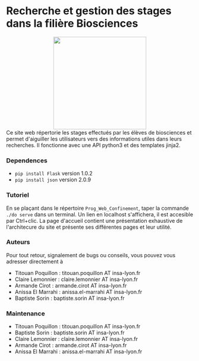 # Recherche et gestion des stages dans la filière Biosciences

<div style = "display: flex; justify-content: center;">
  <img src="/templates/logo_lama_2.png" height="250">
</div>
Ce site web répertorie les stages effectués par les élèves de biosciences et permet d'aiguiller les utilisateurs vers des informations utiles dans leurs recherches. Il fonctionne avec une API python3 et des templates jinja2. 

### Dependences

+ `pip install Flask` version 1.0.2
+ `pip install json` version 2.0.9


### Tutoriel 

En se plaçant dans le répertoire `Prog_Web_Confinement`, taper la commande `./do serve` dans un terminal. Un lien en localhost s'affichera, il est accesible par Ctrl+clic.
La page d'accueil contient une présentation exhaustive de l'architecure du site et présente ses différentes pages et leur utilité. 



### Auteurs

Pour tout retour, signalement de bugs ou conseils, vous pouvez vous adresser directement à  
+ Titouan Poquillon : titouan.poquillon AT insa-lyon.fr
+ Claire Lemonnier : claire.lemonnier AT insa-lyon.fr
+ Armande Cirot : armande.cirot AT insa-lyon.fr
+ Anissa El Marrahi : anissa.el-marrahi AT insa-lyon.fr
+ Baptiste Sorin : baptiste.sorin AT insa-lyon.fr

### Maintenance

+ Titouan Poquillon : titouan.poquillon AT insa-lyon.fr
+ Baptiste Sorin : baptiste.sorin AT insa-lyon.fr
+ Claire Lemonnier : claire.lemonnier AT insa-lyon.fr
+ Armande Cirot : armande.cirot AT insa-lyon.fr
+ Anissa El Marrahi : anissa.el-marrahi AT insa-lyon.fr

